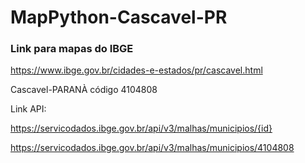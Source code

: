 # MapPython-Cascavel-PR

### Link para mapas do IBGE 

https://www.ibge.gov.br/cidades-e-estados/pr/cascavel.html

Cascavel-PARANÀ código 4104808

Link API: 

https://servicodados.ibge.gov.br/api/v3/malhas/municipios/{id}

https://servicodados.ibge.gov.br/api/v3/malhas/municipios/4104808